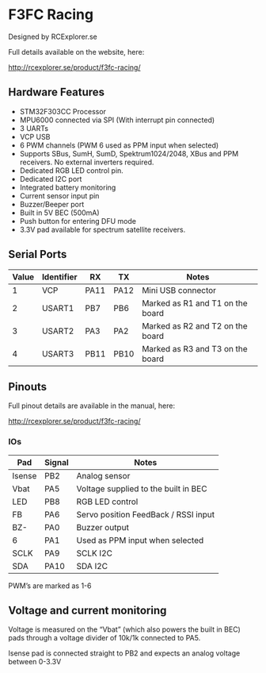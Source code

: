 # F3FC Racing

Designed by RCExplorer.se

Full details available on the website, here:

http://rcexplorer.se/product/f3fc-racing/

## Hardware Features

- STM32F303CC Processor
- MPU6000 connected via SPI (With interrupt pin connected)
- 3 UARTs
- VCP USB
- 6 PWM channels (PWM 6 used as PPM input when selected)
- Supports SBus, SumH, SumD, Spektrum1024/2048, XBus and PPM receivers. No external inverters required.
- Dedicated RGB LED control pin.
- Dedicated I2C port
- Integrated battery monitoring
- Current sensor input pin
- Buzzer/Beeper port
- Built in 5V BEC (500mA)
- Push button for entering DFU mode
- 3.3V pad available for spectrum satellite receivers.

## Serial Ports

| Value | Identifier | RX   | TX   | Notes                            |
| ----- | ---------- | ---- | ---- | -------------------------------- |
| 1     | VCP        | PA11 | PA12 | Mini USB connector               |
| 2     | USART1     | PB7  | PB6  | Marked as R1 and T1 on the board |
| 3     | USART2     | PA3  | PA2  | Marked as R2 and T2 on the board |
| 4     | USART3     | PB11 | PB10 | Marked as R3 and T3 on the board |

## Pinouts

Full pinout details are available in the manual, here:

http://rcexplorer.se/product/f3fc-racing/

### IOs

| Pad    | Signal | Notes                                |
| ------ | ------ | ------------------------------------ |
| Isense | PB2    | Analog sensor                        |
| Vbat   | PA5    | Voltage supplied to the built in BEC |
| LED    | PB8    | RGB LED control                      |
| FB     | PA6    | Servo position FeedBack / RSSI input |
| BZ-    | PA0    | Buzzer output                        |
| 6      | PA1    | Used as PPM input when selected      |
| SCLK   | PA9    | SCLK I2C                             |
| SDA    | PA10   | SDA I2C                              |

PWM’s are marked as 1-6

## Voltage and current monitoring

Voltage is measured on the “Vbat” (which also powers the built in BEC) pads through a voltage divider of 10k/1k connected to PA5.

Isense pad is connected straight to PB2 and expects an analog voltage between 0-3.3V
